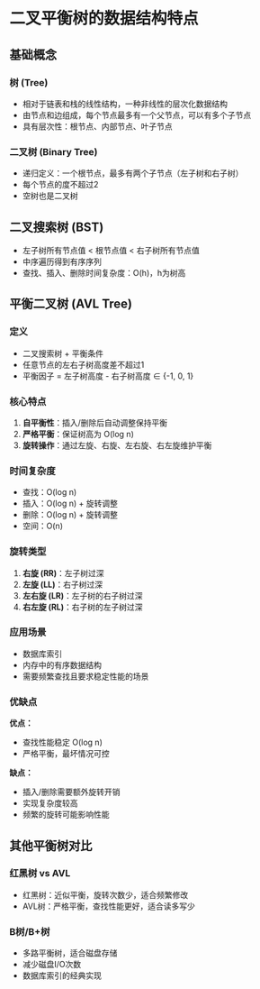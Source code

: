 # 二叉平衡树的数据结构特点

## 基础概念

### 树 (Tree)

- 相对于链表和栈的线性结构，一种非线性的层次化数据结构
- 由节点和边组成，每个节点最多有一个父节点，可以有多个子节点
- 具有层次性：根节点、内部节点、叶子节点

### 二叉树 (Binary Tree)

- 递归定义：一个根节点，最多有两个子节点（左子树和右子树）
- 每个节点的度不超过2
- 空树也是二叉树

## 二叉搜索树 (BST)

- 左子树所有节点值 < 根节点值 < 右子树所有节点值
- 中序遍历得到有序序列
- 查找、插入、删除时间复杂度：O(h)，h为树高

## 平衡二叉树 (AVL Tree)

### 定义

- 二叉搜索树 + 平衡条件
- 任意节点的左右子树高度差不超过1
- 平衡因子 = 左子树高度 - 右子树高度 ∈ {-1, 0, 1}

### 核心特点

1. **自平衡性**：插入/删除后自动调整保持平衡
2. **严格平衡**：保证树高为 O(log n)
3. **旋转操作**：通过左旋、右旋、左右旋、右左旋维护平衡

### 时间复杂度

- 查找：O(log n)
- 插入：O(log n) + 旋转调整
- 删除：O(log n) + 旋转调整
- 空间：O(n)

### 旋转类型

1. **右旋 (RR)**：左子树过深
2. **左旋 (LL)**：右子树过深  
3. **左右旋 (LR)**：左子树的右子树过深
4. **右左旋 (RL)**：右子树的左子树过深

### 应用场景

- 数据库索引
- 内存中的有序数据结构
- 需要频繁查找且要求稳定性能的场景

### 优缺点

**优点：**

- 查找性能稳定 O(log n)
- 严格平衡，最坏情况可控

**缺点：**

- 插入/删除需要额外旋转开销
- 实现复杂度较高
- 频繁的旋转可能影响性能

## 其他平衡树对比

### 红黑树 vs AVL

- 红黑树：近似平衡，旋转次数少，适合频繁修改
- AVL树：严格平衡，查找性能更好，适合读多写少

### B树/B+树

- 多路平衡树，适合磁盘存储
- 减少磁盘I/O次数
- 数据库索引的经典实现
